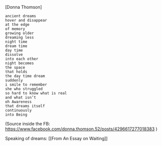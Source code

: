 
[Donna Thomson]

	ancient dreams
	hover and disappear
	at the edge
	of memory
	growing older
	dreaming less
	night time
	dream time
	day time
	dissolve
	into each other
	night becomes
	the space
	that holds
	the day time dream
	suddenly
	i smile to remember
	she who struggled
	so hard to know what is real
	and what isn’t
	oh Awareness
	that dreams itself
	continuously
	into Being


(Source inside the FB: https://www.facebook.com/donna.thomson.52/posts/4296617277018383 )

Speaking of dreams: [[From An Essay on Waiting]]
